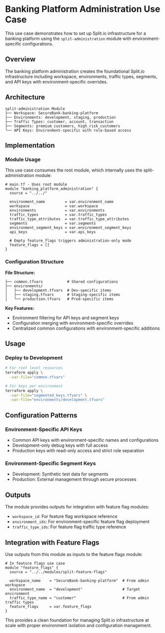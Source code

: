 # Banking Platform Administration Use Case

This use case demonstrates how to set up Split.io infrastructure for a banking platform using the `split-administration` module with environment-specific configurations.

## Overview

The banking platform administration creates the foundational Split.io infrastructure including workspace, environments, traffic types, segments, and API keys with environment-specific overrides.

## Architecture

```
split-administration Module
├── Workspace: SecureBank-banking-platform
├── Environments: development, staging, production
├── Traffic Types: customer, account, transaction
├── Segments: premium_customers, high_risk_customers
└── API Keys: Environment-specific with role-based access
```

## Implementation

### Module Usage

This use case consumes the root module, which internally uses the split-administration module:

```hcl
# main.tf - Uses root module
module "banking_platform_administration" {
  source = "../../"

  environment_name         = var.environment_name
  workspace                = var.workspace
  environments             = var.environments
  traffic_types            = var.traffic_types
  traffic_type_attributes  = var.traffic_type_attributes
  segments                 = var.segments
  environment_segment_keys = var.environment_segment_keys
  api_keys                 = var.api_keys
  
  # Empty feature_flags triggers administration-only mode
  feature_flags = []
}
```

### Configuration Structure

**File Structure:**
```
├── common.tfvars           # Shared configurations
├── environments/
│   ├── development.tfvars  # Dev-specific items
│   ├── staging.tfvars      # Staging-specific items
│   └── production.tfvars   # Prod-specific items
```

**Key Features:**
- Environment filtering for API keys and segment keys
- Configuration merging with environment-specific overrides
- Centralized common configurations with environment-specific additions

## Usage

### Deploy to Development
```bash
# For root level resources
terraform apply \
  -var-file="common.tfvars" 

# For keys per environment
terraform apply \
  -var-file="segmented_keys.tfvars" \
  -var-file="environments/development.tfvars"
```

## Configuration Patterns

### Environment-Specific API Keys
- Common API keys with environment-specific names and configurations
- Development-only debug keys with full access
- Production keys with read-only access and strict role separation

### Environment-Specific Segment Keys
- Development: Synthetic test data for segments
- Production: External management through secure processes

## Outputs

The module provides outputs for integration with feature flag modules:
- `workspace_id`: For feature flag workspace reference
- `environment_ids`: For environment-specific feature flag deployment
- `traffic_type_ids`: For feature flag traffic type reference

## Integration with Feature Flags

Use outputs from this module as inputs to the feature flags module:

```hcl
# In feature flags use case
module "feature_flags" {
  source = "../../modules/split-feature-flags"
  
  workspace_name    = "SecureBank-banking-platform"  # From admin workspace
  environment_name  = "development"                  # Target environment
  traffic_type_name = "customer"                     # From admin traffic types
  feature_flags     = var.feature_flags
}
```

This provides a clean foundation for managing Split.io infrastructure at scale with proper environment isolation and configuration management.